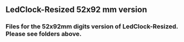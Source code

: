 ## LedClock-Resized 52x92 mm version

### Files for the 52x92mm digits version of LedClock-Resized. Please see folders above.
